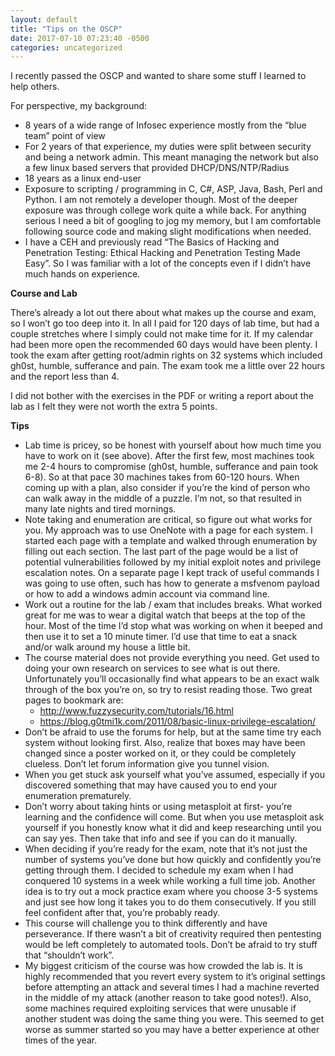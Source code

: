 ```yaml
---
layout: default
title: "Tips on the OSCP"
date: 2017-07-10 07:23:40 -0500
categories: uncategorized
---
```


I recently passed the OSCP and wanted to share some stuff I learned to help others.

For perspective, my background:

* 8 years of a wide range of Infosec experience mostly from the “blue team” point of view
* For 2 years of that experience, my duties were split between security and being a network admin. This meant managing the network but also a few linux based servers that provided DHCP/DNS/NTP/Radius
* 18 years as a linux end-user
* Exposure to scripting / programming in C, C#, ASP, Java, Bash, Perl and Python. I am not remotely a developer though. Most of the deeper exposure was through college work quite a while back. For anything serious I need a bit of googling to jog my memory, but I am comfortable following source code and making slight modifications when needed.
* I have a CEH and previously read “The Basics of Hacking and Penetration Testing: Ethical Hacking and Penetration Testing Made Easy”. So I was familiar with a lot of the concepts even if I didn’t have much hands on experience.

**Course and Lab**

There’s already a lot out there about what makes up the course and exam, so I won’t go too deep into it. In all I paid for 120 days of lab time, but had a couple stretches where I simply could not make time for it. If my calendar had been more open the recommended 60 days would have been plenty. I took the exam after getting root/admin rights on 32 systems which included gh0st, humble, sufferance and pain. The exam took me a little over 22 hours and the report less than 4.

I did not bother with the exercises in the PDF or writing a report about the lab as I felt they were not worth the extra 5 points.

**Tips**

* Lab time is pricey, so be honest with yourself about how much time you have to work on it (see above). After the first few, most machines took me 2-4 hours to compromise (gh0st, humble, sufferance and pain took 6-8). So at that pace 30 machines takes from 60-120 hours. When coming up with a plan, also consider if you’re the kind of person who can walk away in the middle of a puzzle. I’m not, so that resulted in many late nights and tired mornings.
* Note taking and enumeration are critical, so figure out what works for you. My approach was to use OneNote with a page for each system. I started each page with a template and walked through enumeration by filling out each section. The last part of the page would be a list of potential vulnerabilities followed by my initial exploit notes and privilege escalation notes. On a separate page I kept track of useful commands I was going to use often, such has how to generate a msfvenom payload or how to add a windows admin account via command line.
* Work out a routine for the lab / exam that includes breaks. What worked great for me was to wear a digital watch that beeps at the top of the hour. Most of the time I’d stop what was working on when it beeped and then use it to set a 10 minute timer. I’d use that time to eat a snack and/or walk around my house a little bit.
* The course material does not provide everything you need. Get used to doing your own research on services to see what is out there. Unfortunately you’ll occasionally find what appears to be an exact walk through of the box you’re on, so try to resist reading those. Two great pages to bookmark are:
	* http://www.fuzzysecurity.com/tutorials/16.html
	* https://blog.g0tmi1k.com/2011/08/basic-linux-privilege-escalation/
* Don’t be afraid to use the forums for help, but at the same time try each system without looking first. Also, realize that boxes may have been changed since a poster worked on it, or they could be completely clueless. Don’t let forum information give you tunnel vision.
* When you get stuck ask yourself what you’ve assumed, especially if you discovered something that may have caused you to end your enumeration prematurely.
* Don’t worry about taking hints or using metasploit at first- you’re learning and the confidence will come. But when you use metasploit ask yourself if you honestly know what it did and keep researching until you can say yes. Then take that info and see if you can do it manually.
* When deciding if you’re ready for the exam, note that it’s not just the number of systems you’ve done but how quickly and confidently you’re getting through them. I decided to schedule my exam when I had conquered 10 systems in a week while working a full time job. Another idea is to try out a mock practice exam where you choose 3-5 systems and just see how long it takes you to do them consecutively. If you still feel confident after that, you’re probably ready.
* This course will challenge you to think differently and have perseverance. If there wasn’t a bit of creativity required then pentesting would be left completely to automated tools. Don’t be afraid to try stuff that “shouldn’t work”.
* My biggest criticism of the course was how crowded the lab is. It is highly recommended that you revert every system to it’s original settings before attempting an attack and several times I had a machine reverted in the middle of my attack (another reason to take good notes!). Also, some machines required exploiting services that were unusable if another student was doing the same thing you were. This seemed to get worse as summer started so you may have a better experience at other times of the year.
